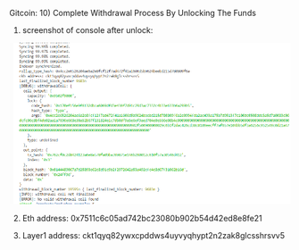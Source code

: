 Gitcoin: 10) Complete Withdrawal Process By Unlocking The Funds

1. screenshot of console after unlock:

![alt text](https://raw.githubusercontent.com/deryyy/gitcoin/main/TASH%2010/tash%2010.png)

2. Eth address: 0x7511c6c05ad742bc23080b902b54d42ed8e8fe21

3. Layer1 address: ckt1qyq82ywxcpddws4uyvyqhypt2n2zak8glcsshrsvv5
